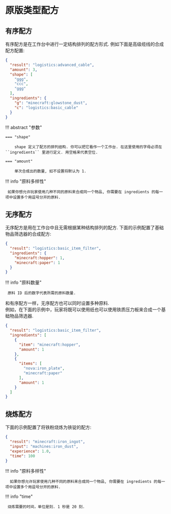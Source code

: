 # 原版类型配方

## 有序配方

有序配方是在工作台中进行一定结构排列的配方形式. 例如下面是高级缆线的合成配方配置:

```json title="advanced_cable.json"
{
  "result": "logistics:advanced_cable",
  "amount": 3,
  "shape": [
    "ggg",
    "ccc",
    "ggg"
  ],
  "ingredients": {
    "g": "minecraft:glowstone_dust",
    "c": "logistics:basic_cable"
  }
}
```

!!! abstract "参数"

    === "shape"

        shape 定义了配方的排列结构. 你可以把它看作一个工作台. 在这里使用的字母必须在 ``ingredients`` 里进行定义. 用空格来代表空位.

    === "amount"

        单次合成出的数量, 如不设置将默认为 1.


!!! info "原料多样性"

     如果你想允许玩家使用几种不同的原料来合成同一个物品, 你需要在 ingredients 的每一项中设置多个用逗号分开的原料.

## 无序配方

无序配方是用在工作台中且无需根据某种结构排列的配方. 下面的示例配置了基础物品筛选器的合成配方:

```json title="basic_item_filter.json"
{
  "result": "logistics:basic_item_filter",
  "ingredients": {
    "minecraft:hopper": 1,
    "minecraft:paper": 1
  }
}
```

!!! info "原料数量"

     原料 ID 后的数字代表所需的原料数量.

和有序配方一样，无序配方也可以同时设置多种原料.  
例如，在下面的示例中，玩家将既可以使用纸也可以使用铁质压力板来合成一个基础物品筛选器.

```json title="basic_item_filter.json"
{
  "result": "logistics:basic_item_filter",
  "ingredients": [
    {
      "item": "minecraft:hopper",
      "amount": 1
    },
    {
      "items": [
        "nova:iron_plate",
        "minecraft:paper"
      ],
      "amount": 1
    }
  ]
}
```

## 烧炼配方

下面的示例配置了将铁粉烧炼为铁锭的配方:

```json title="iron_dust_to_iron_ingot.json"
{
  "result": "minecraft:iron_ingot",
  "input": "machines:iron_dust",
  "experience": 1.0,
  "time": 100
}
```

!!! info "原料多样性"

      如果你想允许玩家使用几种不同的原料来合成同一个物品, 你需要在 ingredients 的每一项中设置多个用逗号分开的原料.

!!! info "time"

     烧炼需要的时间，单位是刻. 1 秒是 20 刻.